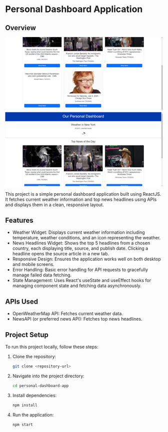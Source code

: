 # Personal Dashboard Application

## Overview
![Desktop View](1pic.png)
![Desktop View](2pic.png)

This project is a simple personal dashboard application built using ReactJS. It fetches current weather information and top news headlines using APIs and displays them in a clean, responsive layout.

## Features

- Weather Widget: Displays current weather information including temperature, weather conditions, and an icon representing the weather.
- News Headlines Widget: Shows the top 5 headlines from a chosen country, each displaying title, source, and publish date. Clicking a headline opens the source article in a new tab.
- Responsive Design: Ensures the application works well on both desktop and mobile screens.
- Error Handling: Basic error handling for API requests to gracefully manage failed data fetching.
- State Management: Uses React's useState and useEffect hooks for managing component state and fetching data asynchronously.

## APIs Used

- OpenWeatherMap API: Fetches current weather data.
- NewsAPI (or preferred news API): Fetches top news headlines.

## Project Setup

To run this project locally, follow these steps:

1. Clone the repository:

   ```bash
   git clone <repository-url>
2. Navigate into the project directory:

   ```bash
   cd personal-dashboard-app

3. Install dependencies:

   ```bash
   npm install
4. Run the application:

   ```bash
   npm start


